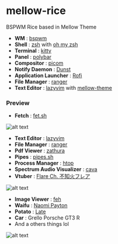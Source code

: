 # mellow-rice

BSPWM Rice based in Mellow Theme

* **WM**                           : [bspwm](https://github.com/baskerville/bspwm)
* **Shell**                        : [zsh](https://wiki.archlinux.org/index.php/zsh) with [oh my zsh](https://github.com/ohmyzsh/ohmyzsh)
* **Terminal**                     : [kitty](https://github.com/kovidgoyal/kitty)
* **Panel**                        : [polybar](https://github.com/polybar/polybar)
* **Compositor**                   : [picom](https://github.com/yshui/picom)
* **Notify Daemon**                : [Dunst](https://wiki.archlinux.org/index.php/Dunst)
* **Application Launcher**         : [Rofi](https://github.com/davatorium/rofi)
* **File Manager**                 : [ranger](https://github.com/ranger/ranger)
* **Text Editor**                  : [lazyvim](https://github.com/LazyVim/LazyVim) with [mellow-theme](https://github.com/mellow-theme/mellow.nvim)

### Preview

* **Fetch**                        :  [fet.sh](https://github.com/eepykate/fet.sh)

![alt text](https://github.com/n1els3n/mellow-rice/blob/main/preview/prev1.png)

* **Text Editor**                  : [lazyvim](https://github.com/LazyVim/LazyVim)
* **File Manager**                 : [ranger](https://github.com/ranger/ranger)
* **Pdf Viewer**                   : [zathura](https://github.com/pwmt/zathura)
* **Pipes**                        : [pipes.sh](https://github.com/pipeseroni/pipes.sh)
* **Process Manager**              : [htop](https://github.com/htop-dev/htop)
* **Spectrum Audio Visualizer**    : [cava](https://github.com/karlstav/cava)
* **Vtuber**                       : [Flare Ch. 不知火フレア](https://www.youtube.com/@ShiranuiFlare)

![alt text](https://github.com/n1els3n/mellow-rice/blob/main/preview/prev2.png)

* **Image Viewer**                 : [feh](https://github.com/derf/feh)
* **Waifu**                        :  [Naomi Payton](https://www.instagram.com/_naomi_payton_/?hl=en)
* **Potato**                       : [Late](https://www.youtube.com/@LateCodOficial)
* **Car**                          : Grello Porsche GT3 R
* And a others things lol

![alt text](https://github.com/n1els3n/mellow-rice/blob/main/preview/prev3.png)
